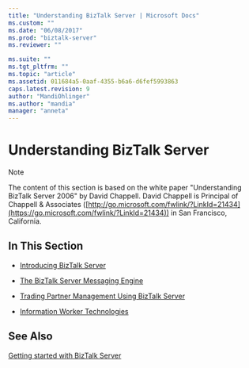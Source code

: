 ```yaml
---
title: "Understanding BizTalk Server | Microsoft Docs"
ms.custom: ""
ms.date: "06/08/2017"
ms.prod: "biztalk-server"
ms.reviewer: ""

ms.suite: ""
ms.tgt_pltfrm: ""
ms.topic: "article"
ms.assetid: 011684a5-0aaf-4355-b6a6-d6fef5993863
caps.latest.revision: 9
author: "MandiOhlinger"
ms.author: "mandia"
manager: "anneta"
---
```

# Understanding BizTalk Server
> [!NOTE]
>  The content of this section is based on the white paper "Understanding BizTalk Server 2006" by David Chappell. David Chappell is Principal of Chappell & Associates ([http://go.microsoft.com/fwlink/?LinkId=21434](https://go.microsoft.com/fwlink/?LinkId=21434)) in San Francisco, California.

## In This Section

-   [Introducing BizTalk Server](../core/introducing-biztalk-server.md)

-   [The BizTalk Server Messaging Engine](../core/the-biztalk-server-messaging-engine.md)

-   [Trading Partner Management Using BizTalk Server](../core/trading-partner-management-using-biztalk-server.md)

-   [Information Worker Technologies](../core/information-worker-technologies.md)

## See Also
[Getting started with BizTalk Server](../core/getting-started-with-biztalk-server.md)